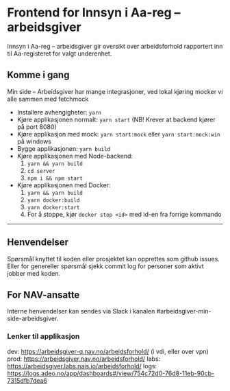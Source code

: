 # Frontend for Innsyn i Aa-reg – arbeidsgiver

Innsyn i Aa-reg – arbeidsgiver gir oversikt over arbeidsforhold rapportert inn til Aa-registeret for valgt underenhet.

## Komme i gang

Min side – Arbeidsgiver har mange integrasjoner, ved lokal kjøring mocker vi alle sammen med fetchmock

- Installere avhengigheter: `yarn`
- Kjøre applikasjonen normalt: `yarn start` (NB! Krever at backend kjører på port 8080)
- Kjøre applikasjon med mock: `yarn start:mock` eller `yarn start:mock:win` på windows
- Bygge applikasjonen: `yarn build`
- Kjøre applikasjonen med Node-backend:
  1. `yarn && yarn build`
  2. `cd server`
  3. `npm i && npm start`
- Kjøre applikasjonen med Docker:
  1. `yarn && yarn build`
  2. `yarn docker:build`
  3. `yarn docker:start`
  4. For å stoppe, kjør `docker stop <id>` med id-en fra forrige kommando

---

## Henvendelser
Spørsmål knyttet til koden eller prosjektet kan opprettes som github issues.
Eller for genereller spørsmål sjekk commit log for personer som aktivt jobber med koden.

## For NAV-ansatte

Interne henvendelser kan sendes via Slack i kanalen #arbeidsgiver-min-side-arbeidsgiver.

### Lenker til applikasjon

dev: https://arbeidsgiver-q.nav.no/arbeidsforhold/ (i vdi, eller over vpn)
prod: https://arbeidsgiver.nav.no/arbeidsforhold/
labs: https://arbeidsgiver.labs.nais.io/arbeidsforhold/
logs: https://logs.adeo.no/app/dashboards#/view/754c72d0-76d8-11eb-90cb-7315dfb7dea6